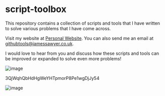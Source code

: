 # script-toolbox
This repository contains a collection of scripts and tools that I have written to solve various problems that I have come across.


Visit my website at [Personal Website](http://www.jamessawyer.co.uk/). You can also send me an email at githubtools@jamessawyer.co.uk. 

I would love to hear from you and discuss how these scripts and tools can be improved or expanded to solve even more problems!

![image](https://github.com/tg12/script-toolbox/assets/12201893/8cd08bbf-096d-40c5-943e-ed96f477dfd3)


3QjWqhQbHdHgWeYHTpmorP8Pe1wgDjJy54

![image](https://github.com/tg12/script-toolbox/assets/12201893/6588573b-dceb-437e-96d6-f742e789ebd6)
